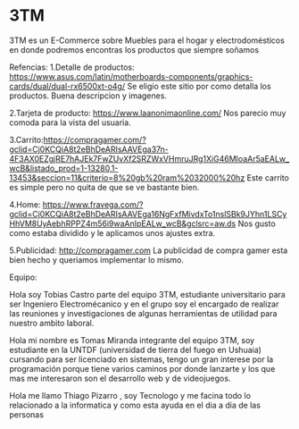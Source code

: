 # 3TM

3TM es un E-Commerce sobre Muebles para el hogar y electrodomésticos en donde podremos encontras los productos que siempre soñamos 

Refencias:
 1.Detalle de productos: https://www.asus.com/latin/motherboards-components/graphics-cards/dual/dual-rx6500xt-o4g/
 Se eligio este sitio por como detalla los productos. Buena descripcion y imagenes.
 
 2.Tarjeta de producto: https://www.laanonimaonline.com/
 Nos parecio muy comoda para la vista del usuaria.

 3.Carrito:https://compragamer.com/?gclid=Cj0KCQiA8t2eBhDeARIsAAVEga37n-4F3AX0EZgjRE7hAJEk7FwZUvXf2SRZWxVHmruJRg1XiG46MIoaAr5aEALw_wcB&listado_prod=1-13280,1-13453&seccion=11&criterio=8%20gb%20ram%2032000%20hz
  Este carrito es simple pero no quita de que se ve bastante bien.
  
  4.Home: https://www.fravega.com/?gclid=Cj0KCQiA8t2eBhDeARIsAAVEga16NgFxfMivdxTo1nslSBk9JYhn1LSCyHhVM8UyAebhRPPZ4m56i9waAnIpEALw_wcB&gclsrc=aw.ds
  Nos gusto como estaba dividido y le aplicamos unos ajustes extra.
  
  5.Publicidad: http://compragamer.com
  La publicidad de compra gamer esta bien hecho y queriamos implementar lo mismo.


Equipo:

 Hola soy Tobias Castro parte del equipo 3TM, estudiante universitario para ser Ingeniero Electromécanico y en el grupo soy el encargado de realizar las reuniones y investigaciones de algunas herramientas de utilidad para nuestro ambito laboral.

 Hola mi nombre es Tomas Miranda integrante del equipo 3TM, soy estudiante en la UNTDF (universidad de tierra del fuego en Ushuaia) cursando para ser licenciado en sistemas, tengo un gran interese por la programación porque tiene varios caminos por donde lanzarte y los que mas me interesaron son el desarrollo web y de videojuegos.
 
Hola me llamo Thiago Pizarro , soy Tecnologo y me facina todo lo relacionado a la informatica y  como esta ayuda en el dia a dia de las personas
